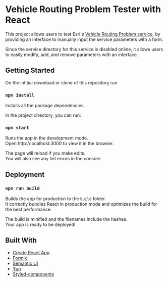 # Vehicle Routing Problem Tester with React
This project allows users to test Esri's [Vehicle Routing Problem service](https://developers.arcgis.com/rest/network/api-reference/vehicle-routing-problem-service.htm), by providing an interface to manually input the service parameters with a form.

Since the service directory for this service is disabled online, it allows users to easily modify, add, and remove parameters with an interface.

## Getting Started
On the intitial download or clone of this repository run

### `npm install`

Installs all the package dependencies.

In the project directory, you can run:

### `npm start`

Runs the app in the development mode.<br />
Open http://localhost:3000 to view it in the browser.

The page will reload if you make edits.<br />
You will also see any lint errors in the console.

## Deployment

### `npm run build`

Builds the app for production to the `build` folder.<br />
It correctly bundles React in production mode and optimizes the build for the best performance.

The build is minified and the filenames include the hashes.<br />
Your app is ready to be deployed!

## Built With

* [Create React App](https://reactjs.org/docs/create-a-new-react-app.html)
* [Formik](https://jaredpalmer.com/formik/docs/api/formik)
* [Semantic UI](https://semantic-ui.com/)
* [Yup](https://github.com/jquense/yup)
* [Styled-components](https://www.styled-components.com/)

